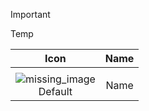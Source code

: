 > [!IMPORTANT]
> Temp


| Icon | Name |
| :--: | :--: |
| |
![missing_image](https://github.com/user-attachments/assets/abb9e211-1176-4ac4-896d-4bdcb5019e7d)<br> Default | Name |
